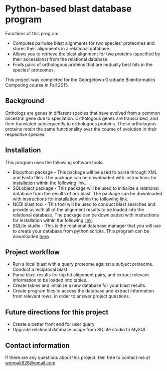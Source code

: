 # Python-based blast database program

Functions of this program:
* Computes pairwise blast alignments for two species' proteomes and stores their alignments in a relational database.
* Allows you to retrieve the blast alignment for two proteins (specified by their accessions) from the relational database.
* Finds pairs of orthologous proteins that are mutually best hits in the species' proteomes.

This project was completed for the Georgetown Graduate Bioinformatics Computing course in Fall 2015.

## Background
Orthologs are genes in different species that have evolved from a common ancestral gene due to speciation. Orthologous genes are transcribed, and then translated subsequently to orthologous proteins. These orthologous proteins retain the same functionality over the course of evolution in their respective species. 

## Installation
This program uses the following software tools:
* Biopython package - This package will be used to parse through XML and Fasta files. The package can be downloaded with instructions for installation within the following [link](http://biopython.org/wiki/Download).
* SQLobject package - This package will be used to initialize a relational database from the results of our blast. The package can be downloaded with instructions for installation within the following [link](http://www.sqlobject.org/download.html).
* NCBI blast tool - This tool will be used to conduct blast searches and provide us with all of the alignment results to be loaded into the relational database. The package can be downloaded with instructions for installation within the following [link](https://blast.ncbi.nlm.nih.gov/Blast.cgi?CMD=Web&PAGE_TYPE=BlastDocs&DOC_TYPE=Download).
* SQLite studio - This is the relational database manager that you will use to create your database from python scripts. This program can be downloaded [here](https://sqlitestudio.pl/index.rvt?act=download).


## Project workflow
- Run a local blast with a query proteome against a subject proteome. Conduct a reciprocal blast.
- Parse blast results for top hit alignment pairs, and extract relevant information to be loaded into tables.
- Create tables and initialize a new database for your blast results.
- Create program files to access the database and extract information from relevant rows, in order to answer project questions.

## Future directions for this project
* Create a better front end for user query
* Upgrade relational database usage from SQLite studio to MySQL

## Contact information
If there are any questions about this project, feel free to contact me at wongak626@gmail.com



